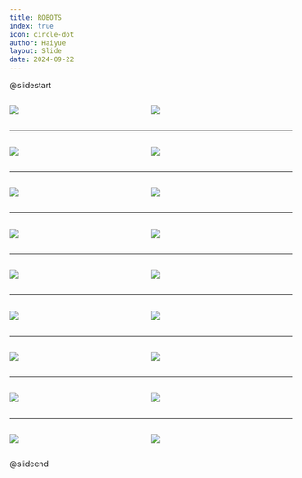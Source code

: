 ```yaml
---
title: ROBOTS
index: true
icon: circle-dot
author: Haiyue
layout: Slide
date: 2024-09-22
---
```

 
@slidestart

<div style="display:flex">
<div style="flex:1">

![](https://raw.githubusercontent.com/yclord/reading/refs/heads/master/english/Level-T/ROBOTS/001.webp)
</div>
<div style="flex:1">

![](https://raw.githubusercontent.com/yclord/reading/refs/heads/master/english/Level-T/ROBOTS/002.webp)
</div>
</div>

---

<div style="display:flex">
<div style="flex:1">

![](https://raw.githubusercontent.com/yclord/reading/refs/heads/master/english/Level-T/ROBOTS/003.webp)
</div>
<div style="flex:1">

![](https://raw.githubusercontent.com/yclord/reading/refs/heads/master/english/Level-T/ROBOTS/004.webp)
</div>
</div>

---

<div style="display:flex">
<div style="flex:1">

![](https://raw.githubusercontent.com/yclord/reading/refs/heads/master/english/Level-T/ROBOTS/005.webp)
</div>
<div style="flex:1">

![](https://raw.githubusercontent.com/yclord/reading/refs/heads/master/english/Level-T/ROBOTS/006.webp)
</div>
</div>

---

<div style="display:flex">
<div style="flex:1">

![](https://raw.githubusercontent.com/yclord/reading/refs/heads/master/english/Level-T/ROBOTS/007.webp)
</div>
<div style="flex:1">

![](https://raw.githubusercontent.com/yclord/reading/refs/heads/master/english/Level-T/ROBOTS/008.webp)
</div>
</div>

---

<div style="display:flex">
<div style="flex:1">

![](https://raw.githubusercontent.com/yclord/reading/refs/heads/master/english/Level-T/ROBOTS/009.webp)
</div>
<div style="flex:1">

![](https://raw.githubusercontent.com/yclord/reading/refs/heads/master/english/Level-T/ROBOTS/010.webp)
</div>
</div>

---

<div style="display:flex">
<div style="flex:1">

![](https://raw.githubusercontent.com/yclord/reading/refs/heads/master/english/Level-T/ROBOTS/011.webp)
</div>
<div style="flex:1">

![](https://raw.githubusercontent.com/yclord/reading/refs/heads/master/english/Level-T/ROBOTS/012.webp)
</div>
</div>

---

<div style="display:flex">
<div style="flex:1">

![](https://raw.githubusercontent.com/yclord/reading/refs/heads/master/english/Level-T/ROBOTS/013.webp)
</div>
<div style="flex:1">

![](https://raw.githubusercontent.com/yclord/reading/refs/heads/master/english/Level-T/ROBOTS/014.webp)
</div>
</div>

---

<div style="display:flex">
<div style="flex:1">

![](https://raw.githubusercontent.com/yclord/reading/refs/heads/master/english/Level-T/ROBOTS/015.webp)
</div>
<div style="flex:1">

![](https://raw.githubusercontent.com/yclord/reading/refs/heads/master/english/Level-T/ROBOTS/016.webp)
</div>
</div>

---

<div style="display:flex">
<div style="flex:1">

![](https://raw.githubusercontent.com/yclord/reading/refs/heads/master/english/Level-T/ROBOTS/017.webp)
</div>
<div style="flex:1">

![](https://raw.githubusercontent.com/yclord/reading/refs/heads/master/english/Level-T/ROBOTS/018.webp)
</div>
</div>

@slideend